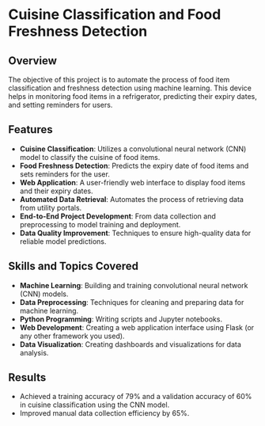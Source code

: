 # Cuisine Classification and Food Freshness Detection

## Overview
The objective of this project is to automate the process of food item classification and freshness detection using machine learning. This device helps in monitoring food items in a refrigerator, predicting their expiry dates, and setting reminders for users.

## Features
- **Cuisine Classification**: Utilizes a convolutional neural network (CNN) model to classify the cuisine of food items.
- **Food Freshness Detection**: Predicts the expiry date of food items and sets reminders for the user.
- **Web Application**: A user-friendly web interface to display food items and their expiry dates.
- **Automated Data Retrieval**: Automates the process of retrieving data from utility portals.
- **End-to-End Project Development**: From data collection and preprocessing to model training and deployment.
- **Data Quality Improvement**: Techniques to ensure high-quality data for reliable model predictions.

## Skills and Topics Covered
- **Machine Learning**: Building and training convolutional neural network (CNN) models.
- **Data Preprocessing**: Techniques for cleaning and preparing data for machine learning.
- **Python Programming**: Writing scripts and Jupyter notebooks.
- **Web Development**: Creating a web application interface using Flask (or any other framework you used).
- **Data Visualization**: Creating dashboards and visualizations for data analysis.

## Results
- Achieved a training accuracy of 79% and a validation accuracy of 60% in cuisine classification using the CNN model.
- Improved manual data collection efficiency by 65%.
